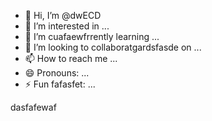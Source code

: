 - 👋 Hi, I’m @dwECD
- 👀 I’m interested in ...
- 🌱 I’m cuafaewfrrently learning ...
- 💞️ I’m looking to collaboratgardsfasde on ...
- 📫 How to reach me ...
- 😄 Pronouns: ...
- ⚡ Fun fafasfet: ...

<!---aewg
dwECD/dwECD is a ✨ special ✨ repository because its `README.md` (this file) appears on your GitHub profile.
You can click the Preview link to take a look at your changes.
--->
dasfafewaf
